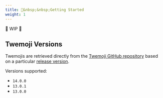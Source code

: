 ```yaml
---
title: 🔑&nbsp;&nbsp;Getting Started
weight: 1
---
```


🚧 WIP 🚧

## Twemoji Versions

Twemojis are retrieved directly from the [Twemoji GitHub repository](https://github.com/twitter/twemoji) based on a particular [release version](https://github.com/twitter/twemoji/releases).

Versions supported:

- `14.0.0`
- `13.0.1`
- `13.0.0`

